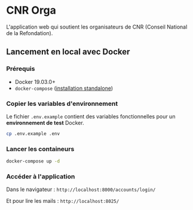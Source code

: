 # CNR Orga

L'application web qui soutient les organisateurs de CNR (Conseil National de la Refondation).

## Lancement en local avec Docker

### Prérequis

- Docker 19.03.0+
- `docker-compose` ([installation standalone](https://docs.docker.com/compose/install/other/))

### Copier les variables d'environnement

Le fichier `.env.example` contient des variables fonctionnelles pour un **environnement de test** Docker.

```sh
cp .env.example .env
```

### Lancer les containeurs

```sh
docker-compose up -d
```

### Accéder à l'application

Dans le navigateur : `http://localhost:8000/accounts/login/`

Et pour lire les mails : `http://localhost:8025/`
